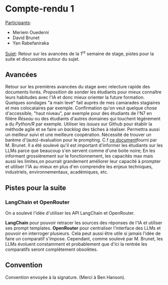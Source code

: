 # Compte-rendu 1

<u>Participants</u>:
- Meriem Ouederni
- David Brunet
- Yan Rabefaniraka

<u>Sujet</u>:
Retour sur les avancées de la $1^{re}$ semaine de stage, pistes pour la suite et discussions autour du sujet.

## Avancées
Retour sur les premières avancées du stage avec relecture rapide des documents livrés. 
*Proposition* de sonder les étudiants pour mieux connaître leurs habitudes avec l'IA et donc mieux orienter la future formation. Quelques sondages "à main levé" fait auprès de mes camarades stagiaires et mes colocataires par exemple.
Confirmation qu'on veut quelque chose d'accessible, "haut niveau", par exemple pour des étudiants de l'N7 en filière *Réseau* ou des étudiants d'autres domaines qui touchent légèrement a du *Python/R* par exemple. 
Utiliser les *issues* sur Github pour établir la méthode agile et se faire un *backlog* des tâches à réaliser. Permettra aussi un meilleur suivi et une meilleure coopération.
Nécessité de trouver un barème d'(auto)-évaluation pour le prompting. C.f [ce document](https://margaridaromero.blog/2024/04/23/usages-creatifs-de-liappai6/)fourni par M. Brunet.
Il a été soulevé qu'il est important d'informer les étudiants sur les LLMs parce que beaucoup s'en servent comme d'une boite noire; En les informant grossièrement sur le fonctionnement, les capacités max mais aussi les limites,on pourrait grandement améliorer leur capacité à prompter et utiliser l'IA au mieux en plus d'en comprendre les enjeux techniques, industriels, environnementaux, académiques, etc.

## Pistes pour la suite
### LangChain et OpenRouter 
On a soulevé l'idée d'utiliser les API LangChain et OpenRouter.

**LangChain** pour pouvoir retracer les sources des réponses de l'IA et utiliser ses prompt templates.
**OpenRouter** pour centraliser l'interface des LLMs et pouvoir en interroger plusieurs. Cela peut aussi être utile si jamais l'idée de faire un comparatif s'impose. Cependant, comme soulevé par M. Brunet, les LLMs évoluent constamment et probablement que d'ici la rentrée les comparatifs seront complètement obsolètes.
## Convention

Convention envoyée à la signature. (Merci à Ben Hanson).
